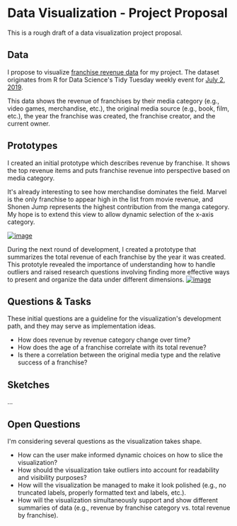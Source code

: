 # Data Visualization - Project Proposal
This is a rough draft of a data visualization project proposal.

## Data
I propose to visualize [franchise revenue data](https://gist.github.com/vwm/1598b47bed8c5ecdd18dea2fb52680f4/#file-readme-md) for my project.  The dataset originates from R for Data Science's Tidy Tuesday weekly event for [July 2, 2019](https://github.com/rfordatascience/tidytuesday/tree/master/data/2019/2019-07-02).

This data shows the revenue of franchises by their media category (e.g., video games, merchandise, etc.), the original media source (e.g., book, film, etc.), the year the franchise was created, the franchise creator, and the current owner.

## Prototypes
I created an initial prototype which describes revenue by franchise.  It shows the top revenue items and puts franchise revenue into perspective based on media category.

It's already interesting to see how merchandise dominates the field. Marvel is the only franchise to appear high in the list from movie revenue, and Shonen Jump represents the highest contribution from the manga category.  My hope is to extend this view to allow dynamic selection of the x-axis category.

[![image](https://user-images.githubusercontent.com/2779058/65630273-18306980-dfa3-11e9-933f-976104996302.png)](https://beta.vizhub.com/vwm/880af0e6afe24609b87ca5a18faa8a9e)

During the next round of development, I created a prototype that summarizes the total revenue of each franchise by the year it was created.  This prototyle revealed the importance of understanding how to handle outliers and raised research questions involving finding more effective ways to present and organize the data under different dimensions.
[![image](https://user-images.githubusercontent.com/2779058/65630754-ff748380-dfa3-11e9-87f7-fbff2ea2b53b.png)](https://beta.vizhub.com/vwm/e99d07afaf75445b8edb3788056b8644)

## Questions & Tasks
These initial questions are a guideline for the visualization's development path, and they may serve as implementation ideas.
* How does revenue by revenue category change over time?
* How does the age of a franchise correlate with its total revenue?
* Is there a correlation between the original media type and the relative success of a franchise?

## Sketches
...

## Open Questions
I'm considering several questions as the visualization takes shape.
* How can the user make informed dynamic choices on how to slice the visualization?
* How should the visualization take outliers into account for readability and visibility purposes?
* How will the visualization be managed to make it look polished (e.g., no truncated labels, properly formatted text and labels, etc.).
* How will the visualization simultaneously support and show different summaries of data (e.g., revenue by franchise category vs. total revenue by franchise).
